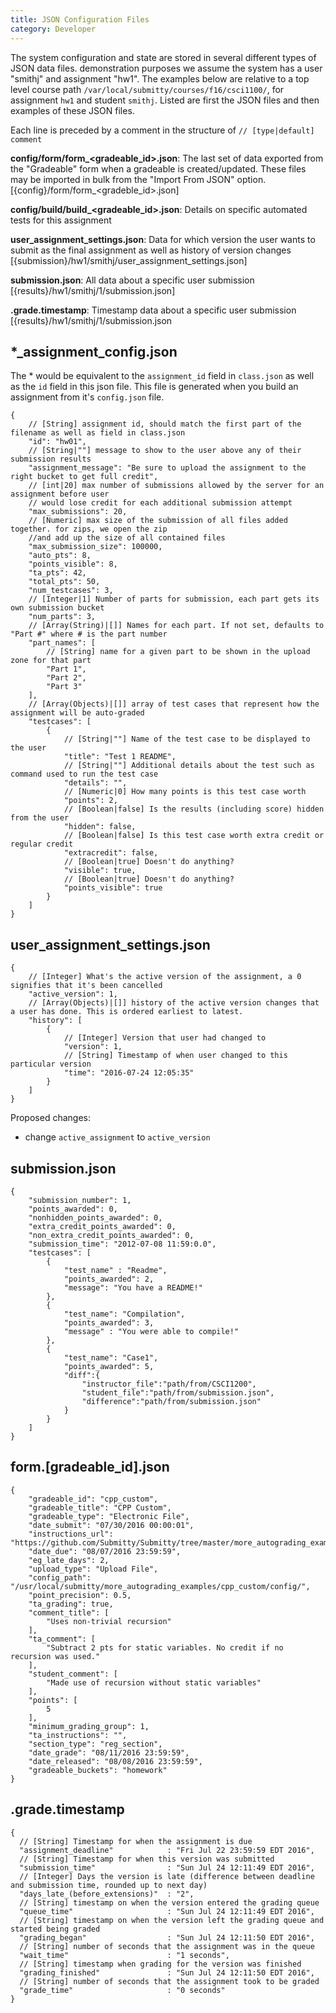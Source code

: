 ```yaml
---
title: JSON Configuration Files
category: Developer
---
```


The system configuration and state are stored in several different
types of JSON data files.  demonstration purposes we assume the system
has a user "smithj" and assignment "hw1".  The examples below are
relative to a top level course path
```/var/local/submitty/courses/f16/csci1100/```, for assignment ```hw1``` and
student ```smithj```. Listed are first the JSON files and then
examples of these JSON files.

Each line is preceded by a comment in the structure of ```//
[type|default] comment```


**config/form/form_\<gradeable_id\>.json**: The last set of data exported from the "Gradeable" form when a gradeable is created/updated. These files may be imported in bulk from the "Import From JSON" option. [{config}/form/form_\<gradeble_id\>.json] 

**config/build/build_\<gradeable_id\>.json**: Details on specific automated tests for this assignment

**user_assignment_settings.json**: Data for which version the user wants to submit as the final assignment as well as history of version changes [{submission}/hw1/smithj/user_assignment_settings.json]

**submission.json**: All data about a specific user submission [{results}/hw1/smithj/1/submission.json]


**.grade.timestamp**: Timestamp data about a specific user submission [{results}/hw1/smithj/1/submission.json




## \*_assignment_config.json
The \* would be equivalent to the ```assignment_id``` field in ```class.json``` as well as the ```id``` field in this json file. This file is generated when you build an assignment from it's ```config.json``` file.
```
{
    // [String] assignment id, should match the first part of the filename as well as field in class.json
    "id": "hw01",
    // [String|""] message to show to the user above any of their submission results
    "assignment_message": "Be sure to upload the assignment to the right bucket to get full credit",
    // [int|20] max number of submissions allowed by the server for an assignment before user 
    // would lose credit for each additional submission attempt
    "max_submissions": 20,
    // [Numeric] max size of the submission of all files added together. for zips, we open the zip 
    //and add up the size of all contained files
    "max_submission_size": 100000,
    "auto_pts": 8,
    "points_visible": 8,
    "ta_pts": 42,
    "total_pts": 50,
    "num_testcases": 3,
    // [Integer|1] Number of parts for submission, each part gets its own submission bucket
    "num_parts": 3,
    // [Array(String)|[]] Names for each part. If not set, defaults to "Part #" where # is the part number
    "part_names": [
        // [String] name for a given part to be shown in the upload zone for that part
        "Part 1",
        "Part 2",
        "Part 3"
    ],
    // [Array(Objects)|[]] array of test cases that represent how the assignment will be auto-graded
    "testcases": [
        {
            // [String|""] Name of the test case to be displayed to the user
            "title": "Test 1 README",
            // [String|""] Additional details about the test such as command used to run the test case 
            "details": "",
            // [Numeric|0] How many points is this test case worth
            "points": 2,
            // [Boolean|false] Is the results (including score) hidden from the user
            "hidden": false,
            // [Boolean|false] Is this test case worth extra credit or regular credit
            "extracredit": false,
            // [Boolean|true] Doesn't do anything?
            "visible": true,
            // [Boolean|true] Doesn't do anything?
            "points_visible": true
        }
    ]
}
```

## user_assignment_settings.json
```
{
    // [Integer] What's the active version of the assignment, a 0 signifies that it's been cancelled
    "active_version": 1,
    // [Array(Objects)|[]] history of the active version changes that a user has done. This is ordered earliest to latest.
    "history": [
        {
            // [Integer] Version that user had changed to
            "version": 1,
            // [String] Timestamp of when user changed to this particular version
            "time": "2016-07-24 12:05:35"
        }
    ]
}
```

Proposed changes:
* change ```active_assignment``` to ```active_version```

## submission.json
```
{
    "submission_number": 1,
    "points_awarded": 0,
    "nonhidden_points_awarded": 0,
    "extra_credit_points_awarded": 0,
    "non_extra_credit_points_awarded": 0,
    "submission_time": "2012-07-08 11:59:0.0",
    "testcases": [
        {
            "test_name" : "Readme",
            "points_awarded": 2,
            "message": "You have a README!"
        },
        {
            "test_name": "Compilation",
            "points_awarded": 3,
            "message" : "You were able to compile!"
        },
        {
            "test_name": "Case1",
            "points_awarded": 5,
            "diff":{
                "instructor_file":"path/from/CSCI1200",
                "student_file":"path/from/submission.json",
                "difference":"path/from/submission.json"
            }
        }
    ]
}
```

## form.[gradeable_id].json
```
{
    "gradeable_id": "cpp_custom",
    "gradeable_title": "CPP Custom",
    "gradeable_type": "Electronic File",
    "date_submit": "07/30/2016 00:00:01",
    "instructions_url": "https://github.com/Submitty/Submitty/tree/master/more_autograding_examples/cpp_custom/sample_submissmions",
    "date_due": "08/07/2016 23:59:59",
    "eg_late_days": 2,
    "upload_type": "Upload File",
    "config_path": "/usr/local/submitty/more_autograding_examples/cpp_custom/config/",
    "point_precision": 0.5,
    "ta_grading": true,
    "comment_title": [
        "Uses non-trivial recursion"
    ],
    "ta_comment": [
        "Subtract 2 pts for static variables. No credit if no recursion was used."
    ],
    "student_comment": [
        "Made use of recursion without static variables"
    ],
    "points": [
        5
    ],
    "minimum_grading_group": 1,
    "ta_instructions": "",
    "section_type": "reg_section",
    "date_grade": "08/11/2016 23:59:59",
    "date_released": "08/08/2016 23:59:59",
    "gradeable_buckets": "homework"
}
```

## .grade.timestamp
```
{
  // [String] Timestamp for when the assignment is due
  "assignment_deadline"            : "Fri Jul 22 23:59:59 EDT 2016",
  // [String] Timestamp for when this version was submitted
  "submission_time"                : "Sun Jul 24 12:11:49 EDT 2016",
  // [Integer] Days the version is late (difference between deadline and submission time, rounded up to next day)
  "days_late_(before_extensions)"  : "2",
  // [String] timestamp on when the version entered the grading queue
  "queue_time"                     : "Sun Jul 24 12:11:49 EDT 2016",
  // [String] timestamp on when the version left the grading queue and started being graded
  "grading_began"                  : "Sun Jul 24 12:11:50 EDT 2016",
  // [String] number of seconds that the assignment was in the queue
  "wait_time"                      : "1 seconds",
  // [String] timestamp when grading for the version was finished
  "grading_finished"               : "Sun Jul 24 12:11:50 EDT 2016",
  // [String] number of seconds that the assignment took to be graded
  "grade_time"                     : "0 seconds"
}
```